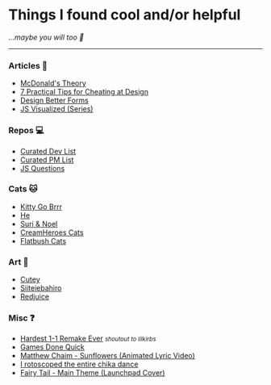# Things I found cool and/or helpful

_...maybe you will too 🎉_

---

### Articles 📰

- [McDonald's Theory](https://medium.com/@jonbell/mcdonalds-theory-9216e1c9da7d)
- [7 Practical Tips for Cheating at Design](https://medium.com/refactoring-ui/7-practical-tips-for-cheating-at-design-40c736799886)
- [Design Better Forms](https://medium.com/nextux/design-better-forms-96fadca0f49c)
- [JS Visualized (Series)](https://dev.to/lydiahallie/javascript-visualized-event-loop-3dif)

### Repos 💻

- [Curated Dev List](https://github.com/sindresorhus/awesome)
- [Curated PM List](https://github.com/ProductHired/open-product-management)
- [JS Questions](https://github.com/lydiahallie/javascript-questions)

### Cats 🐱

- [Kitty Go Brrr](http://kitty-go-brrr.surge.sh/)
- [He](https://www.youtube.com/watch?v=X8avbciUP3c)
- [Suri & Noel](https://www.youtube.com/user/JungwooPark79)
- [CreamHeroes Cats](https://www.youtube.com/channel/UCmLiSrat4HW2k07ahKEJo4w)
- [Flatbush Cats](https://www.youtube.com/user/ButterTeam)

### Art 🎨

- [Cutey](https://sohyun.kim)
- [Siiteiebahiro](http://www.pixiv.net/member.php?id=1709153)
- [Redjuice](https://www.artstation.com/redjuice)

### Misc ❓

- [Hardest 1-1 Remake Ever](https://www.youtube.com/watch?v=LcsGZqiwB1k) <small>_shoutout to lilkirbs_</small>
- [Games Done Quick](https://www.youtube.com/user/gamesdonequick)
- [Matthew Chaim - Sunflowers (Animated Lyric Video)](https://www.youtube.com/watch?v=5e-Awb0DhUk)
- [I rotoscoped the entire chika dance](https://www.youtube.com/watch?v=gVtuD_6xSrM)
- [Fairy Tail - Main Theme (Launchpad Cover)](https://www.youtube.com/watch?v=zsOrvNYEgA8)
